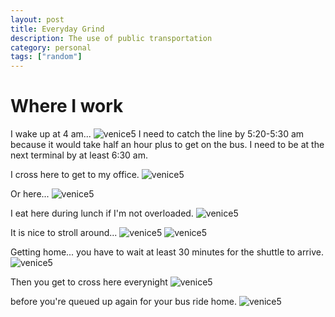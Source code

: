 ```yaml
---
layout: post
title: Everyday Grind
description: The use of public transportation
category: personal
tags: ["random"]
---
```


# Where I work

I wake up at 4 am...
![venice5](/assets/img/personal/morninggrind.jpg)
I need to catch the line by 5:20-5:30 am because it would take half an hour plus to get on the bus. I need to be at the next terminal by at least 6:30 am.

I cross here to get to my office.
![venice5](/assets/img/personal/piano.jpg)

Or here...
![venice5](/assets/img/personal/venice9.jpg)

I eat here during lunch if I'm not overloaded.
![venice5](/assets/img/personal/venice5.jpg)

It is nice to stroll around...
![venice5](/assets/img/personal/venicenight1.jpg)
![venice5](/assets/img/personal/venicenight2.jpg)

Getting home... you have to wait at least 30 minutes for the shuttle to arrive.
![venice5](/assets/img/personal/terminal1.jpg)

Then you get to cross here everynight
![venice5](/assets/img/personal/mrt3.jpg)

before you're queued up again for your bus ride home.
![venice5](/assets/img/personal/terminal2.jpg)